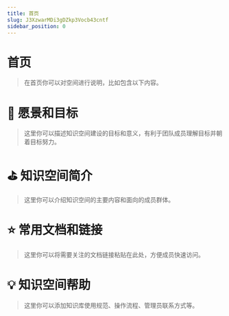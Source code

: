```yaml
---
title: 首页
slug: J3XzwarMDi3gDZkp3Vocb43cntf
sidebar_position: 0
---
```



# 首页

> 在首页你可以对空间进行说明，比如包含以下内容。

# 🎯  愿景和目标

> 这里你可以描述知识空间建设的目标和意义，有利于团队成员理解目标并朝着目标努力。

# ⛳️  知识空间简介

> 这里你可以介绍知识空间的主要内容和面向的成员群体。

# ⭐️  常用文档和链接

> 这里你可以将需要关注的文档链接粘贴在此处，方便成员快速访问。

# 💡  知识空间帮助

> 这里你可以添加知识库使用规范、操作流程、管理员联系方式等。

